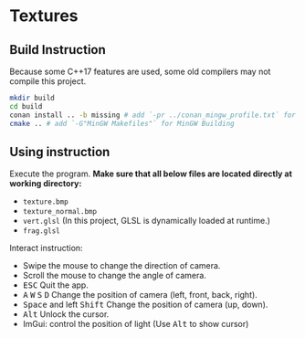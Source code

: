 # Textures

## Build Instruction

Because some C++17 features are used, some old compilers may not compile this project.

```sh
mkdir build
cd build
conan install .. -b missing # add `-pr ../conan_mingw_profile.txt` for MinGW Building
cmake .. # add `-G"MinGW Makefiles"` for MinGW Building
```

## Using instruction

Execute the program. **Make sure that all below files are located directly at working directory:**
- `texture.bmp`
- `texture_normal.bmp`
- `vert.glsl` (In this project, GLSL is dynamically loaded at runtime.)
- `frag.glsl`

Interact instruction:
- Swipe the mouse to change the direction of camera.
- Scroll the mouse to change the angle of camera.
- <kbd>ESC</kbd> Quit the app.
- <kbd>A</kbd> <kbd>W</kbd> <kbd>S</kbd> <kbd>D</kbd> Change the position of camera (left, front, back, right).
- <kbd>Space</kbd> and left <kbd>Shift</kbd> Change the position of camera (up, down).
- <kbd>Alt</kbd> Unlock the cursor.
- ImGui: control the position of light (Use <kbd>Alt</kbd> to show cursor)

